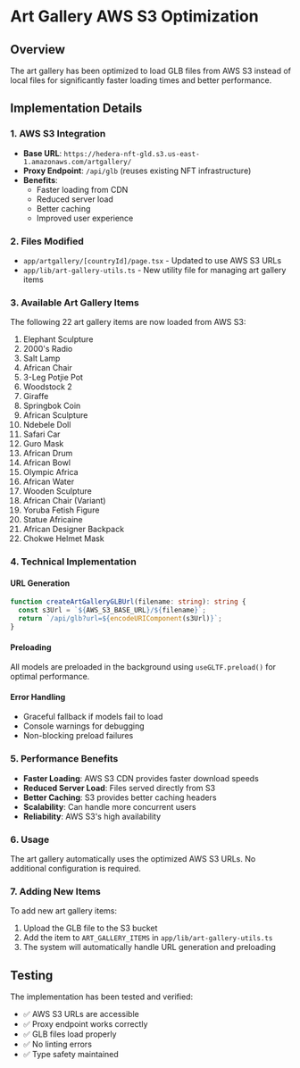 # Art Gallery AWS S3 Optimization

## Overview

The art gallery has been optimized to load GLB files from AWS S3 instead of local files for significantly faster loading times and better performance.

## Implementation Details

### 1. AWS S3 Integration

- **Base URL**: `https://hedera-nft-gld.s3.us-east-1.amazonaws.com/artgallery/`
- **Proxy Endpoint**: `/api/glb` (reuses existing NFT infrastructure)
- **Benefits**:
  - Faster loading from CDN
  - Reduced server load
  - Better caching
  - Improved user experience

### 2. Files Modified

- `app/artgallery/[countryId]/page.tsx` - Updated to use AWS S3 URLs
- `app/lib/art-gallery-utils.ts` - New utility file for managing art gallery items

### 3. Available Art Gallery Items

The following 22 art gallery items are now loaded from AWS S3:

1. Elephant Sculpture
2. 2000's Radio
3. Salt Lamp
4. African Chair
5. 3-Leg Potjie Pot
6. Woodstock 2
7. Giraffe
8. Springbok Coin
9. African Sculpture
10. Ndebele Doll
11. Safari Car
12. Guro Mask
13. African Drum
14. African Bowl
15. Olympic Africa
16. African Water
17. Wooden Sculpture
18. African Chair (Variant)
19. Yoruba Fetish Figure
20. Statue Africaine
21. African Designer Backpack
22. Chokwe Helmet Mask

### 4. Technical Implementation

#### URL Generation

```typescript
function createArtGalleryGLBUrl(filename: string): string {
  const s3Url = `${AWS_S3_BASE_URL}/${filename}`;
  return `/api/glb?url=${encodeURIComponent(s3Url)}`;
}
```

#### Preloading

All models are preloaded in the background using `useGLTF.preload()` for optimal performance.

#### Error Handling

- Graceful fallback if models fail to load
- Console warnings for debugging
- Non-blocking preload failures

### 5. Performance Benefits

- **Faster Loading**: AWS S3 CDN provides faster download speeds
- **Reduced Server Load**: Files served directly from S3
- **Better Caching**: S3 provides better caching headers
- **Scalability**: Can handle more concurrent users
- **Reliability**: AWS S3's high availability

### 6. Usage

The art gallery automatically uses the optimized AWS S3 URLs. No additional configuration is required.

### 7. Adding New Items

To add new art gallery items:

1. Upload the GLB file to the S3 bucket
2. Add the item to `ART_GALLERY_ITEMS` in `app/lib/art-gallery-utils.ts`
3. The system will automatically handle URL generation and preloading

## Testing

The implementation has been tested and verified:

- ✅ AWS S3 URLs are accessible
- ✅ Proxy endpoint works correctly
- ✅ GLB files load properly
- ✅ No linting errors
- ✅ Type safety maintained
